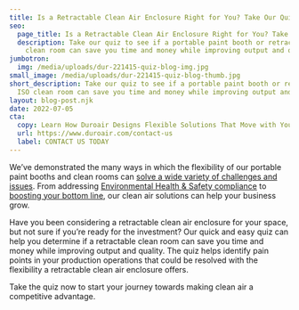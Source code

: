 ```yaml
---
title: Is a Retractable Clean Air Enclosure Right for You? Take Our Quiz
seo:
  page_title: Is a Retractable Clean Air Enclosure Right for You? Take Our Quiz
  description: Take our quiz to see if a portable paint booth or retractable ISO
    clean room can save you time and money while improving output and quality.
jumbotron:
  img: /media/uploads/dur-221415-quiz-blog-img.jpg
small_image: /media/uploads/dur-221415-quiz-blog-thumb.jpg
short_description: Take our quiz to see if a portable paint booth or retractable
  ISO clean room can save you time and money while improving output and quality.
layout: blog-post.njk
date: 2022-07-05
cta:
  copy: Learn How Duroair Designs Flexible Solutions That Move with Your Workflow
  url: https://www.duroair.com/contact-us
  label: CONTACT US TODAY
---
```

We’ve demonstrated the many ways in which the flexibility of our portable paint booths and clean rooms can [solve a wide variety of challenges and issues](https://www.duroair.com/blog/21-ways-a-retractable-clean-air-enclosure-solves-problems). From addressing [Environmental Health & Safety compliance](https://www.duroair.com/resources/whitepapers/industrial-air-filtration-compliance/) to [boosting your bottom line](https://www.duroair.com/blog/9-ways-a-portable-paint-booth-boosts-your-bottom-line), our clean air solutions can help your business grow.

Have you been considering a retractable clean air enclosure for your space, but not sure if you’re ready for the investment? Our quick and easy quiz can help you determine if a retractable clean room can save you time and money while improving output and quality. The quiz helps identify pain points in your production operations that could be resolved with the flexibility a retractable clean air enclosure offers.

Take the quiz now to start your journey towards making clean air a competitive advantage.

<div><div class='op-interactive' id='6238d4ced1806d6ec522241c' data-title='Retractable Clean Air Enclosure Quiz 2022' data-url='https://industrial92.outgrow.us/6238d4ced1806d6ec522241c?vHeight=1' data-width='100%'></div><script src='//dyv6f9ner1ir9.cloudfront.net/assets/js/nloader.js'></script><script>initIframe('6238d4ced1806d6ec522241c');</script></div>
